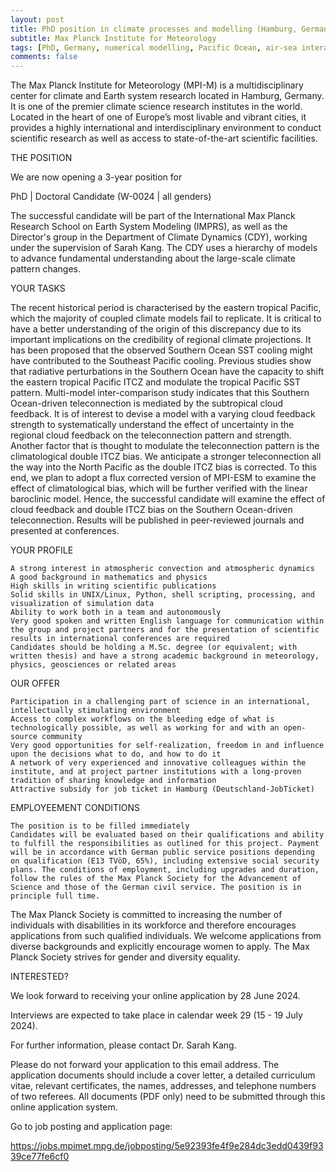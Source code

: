 ```yaml
---
layout: post
title: PhD position in climate processes and modelling (Hamburg, Germany)
subtitle: Max Planck Institute for Meteorology
tags: [PhD, Germany, numerical modelling, Pacific Ocean, air-sea interactions, climate change]
comments: false
---
```

The Max Planck Institute for Meteorology (MPI-M) is a multidisciplinary center for climate and Earth system research located in Hamburg, Germany. It is one of the premier climate science research institutes in the world. Located in the heart of one of Europe’s most livable and vibrant cities, it provides a highly international and interdisciplinary environment to conduct scientific research as well as access to state-of-the-art scientific facilities.

 
THE POSITION
 
We are now opening a 3-year position for

PhD | Doctoral Candidate (W-0024 | all genders)

The successful candidate will be part of the International Max Planck Research School on Earth System Modeling (IMPRS), as well as the Director's group in the Department of Climate Dynamics (CDY), working under the supervision of Sarah Kang. The CDY uses a hierarchy of models to advance fundamental understanding about the large-scale climate pattern changes.
 
YOUR TASKS

The recent historical period is characterised by the eastern tropical Pacific, which the majority of coupled climate models fail to replicate. It is critical to have a better understanding of the origin of this discrepancy due to its important implications on the credibility of regional climate projections. It has been proposed that the observed Southern Ocean SST cooling might have contributed to the Southeast Pacific cooling. Previous studies show that radiative perturbations in the Southern Ocean have the capacity to shift the eastern tropical Pacific ITCZ and modulate the tropical Pacific SST pattern. Multi-model inter-comparison study indicates that this Southern Ocean-driven teleconnection is mediated by the subtropical cloud feedback. It is of interest to devise a model with a varying cloud feedback strength to systematically understand the effect of uncertainty in the regional cloud feedback on the teleconnection pattern and strength. Another factor that is thought to modulate the teleconnection pattern is the climatological double ITCZ bias. We anticipate a stronger teleconnection all the way into the North Pacific as the double ITCZ bias is corrected. To this end, we plan to adopt a flux corrected version of MPI-ESM to examine the effect of climatological bias, which will be further verified with the linear baroclinic model. Hence, the successful candidate will examine the effect of cloud feedback and double ITCZ bias on the Southern Ocean-driven teleconnection. Results will be published in peer-reviewed journals and presented at conferences.
 
YOUR PROFILE

    A strong interest in atmospheric convection and atmospheric dynamics
    A good background in mathematics and physics
    High skills in writing scientific publications
    Solid skills in UNIX/Linux, Python, shell scripting, processing, and visualization of simulation data
    Ability to work both in a team and autonomously
    Very good spoken and written English language for communication within the group and project partners and for the presentation of scientific results in international conferences are required
    Candidates should be holding a M.Sc. degree (or equivalent; with written thesis) and have a strong academic background in meteorology, physics, geosciences or related areas

OUR OFFER

    Participation in a challenging part of science in an international, intellectually stimulating environment
    Access to complex workflows on the bleeding edge of what is technologically possible, as well as working for and with an open-source community
    Very good opportunities for self-realization, freedom in and influence upon the decisions what to do, and how to do it
    A network of very experienced and innovative colleagues within the institute, and at project partner institutions with a long-proven tradition of sharing knowledge and information
    Attractive subsidy for job ticket in Hamburg (Deutschland-JobTicket)

EMPLOYEEMENT CONDITIONS

    The position is to be filled immediately
    Candidates will be evaluated based on their qualifications and ability to fulfill the responsibilities as outlined for this project. Payment will be in accordance with German public service positions depending on qualification (E13 TVöD, 65%), including extensive social security plans. The conditions of employment, including upgrades and duration, follow the rules of the Max Planck Society for the Advancement of Science and those of the German civil service. The position is in principle full time.

The Max Planck Society is committed to increasing the number of individuals with disabilities in its workforce and therefore encourages applications from such qualified individuals. We welcome applications from diverse backgrounds and explicitly encourage women to apply. The Max Planck Society strives for gender and diversity equality.
 
INTERESTED?

We look forward to receiving your online application by 28 June 2024.

Interviews are expected to take place in calendar week 29 (15 - 19 July 2024).
 
For further information, please contact Dr. Sarah Kang.

Please do not forward your application to this email address. The application documents should include a cover letter, a detailed curriculum vitae, relevant certificates, the names, addresses, and telephone numbers of two referees. All documents (PDF only) need to be submitted through this online application system.

Go to job posting and application page:

https://jobs.mpimet.mpg.de/jobposting/5e92393fe4f9e284dc3edd0439f9339ce77fe6cf0
